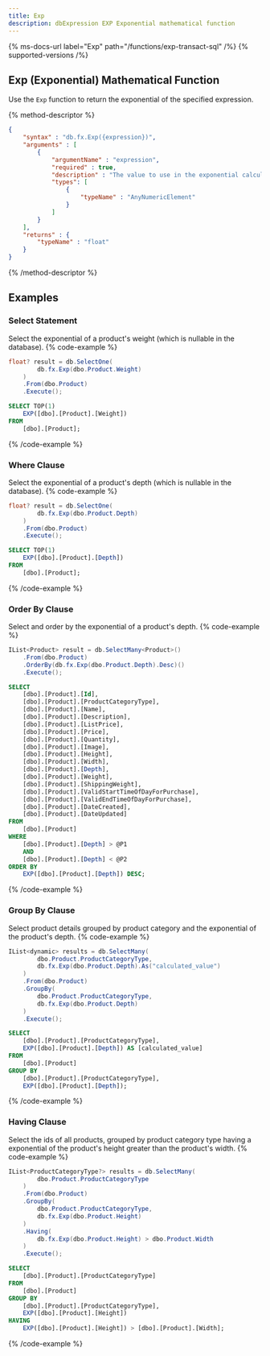 ```yaml
---
title: Exp
description: dbExpression EXP Exponential mathematical function
---
```


{% ms-docs-url label="Exp" path="/functions/exp-transact-sql" /%}
{% supported-versions /%}

## Exp (Exponential) Mathematical Function

Use the `Exp` function to return the exponential of the specified expression.

{% method-descriptor %}
```json
{
    "syntax" : "db.fx.Exp({expression})",
    "arguments" : [
        {
            "argumentName" : "expression",
            "required" : true, 
            "description" : "The value to use in the exponential calculation.",
            "types": [
                { 
                    "typeName" : "AnyNumericElement"
                }
            ]
        }
    ],
	"returns" : {
		"typeName" : "float"
	}
}
```
{% /method-descriptor %}

## Examples
### Select Statement
Select the exponential of a product's weight (which is nullable in the database).
{% code-example %}
```csharp
float? result = db.SelectOne(
        db.fx.Exp(dbo.Product.Weight)
    )
    .From(dbo.Product)
    .Execute();
```
```sql
SELECT TOP(1)
	EXP([dbo].[Product].[Weight])
FROM
	[dbo].[Product];
```
{% /code-example %}

### Where Clause
Select the exponential of a product's depth (which is nullable in the database).
{% code-example %}
```csharp
float? result = db.SelectOne(
        db.fx.Exp(dbo.Product.Depth)
    )
    .From(dbo.Product)
    .Execute();
```
```sql
SELECT TOP(1)
	EXP([dbo].[Product].[Depth])
FROM
	[dbo].[Product];
```
{% /code-example %}

### Order By Clause
Select and order by the exponential of a product's depth.
{% code-example %}
```csharp
IList<Product> result = db.SelectMany<Product>()
    .From(dbo.Product)
    .OrderBy(db.fx.Exp(dbo.Product.Depth).Desc)()
    .Execute();
```
```sql
SELECT
	[dbo].[Product].[Id],
	[dbo].[Product].[ProductCategoryType],
	[dbo].[Product].[Name],
	[dbo].[Product].[Description],
	[dbo].[Product].[ListPrice],
	[dbo].[Product].[Price],
	[dbo].[Product].[Quantity],
	[dbo].[Product].[Image],
	[dbo].[Product].[Height],
	[dbo].[Product].[Width],
	[dbo].[Product].[Depth],
	[dbo].[Product].[Weight],
	[dbo].[Product].[ShippingWeight],
	[dbo].[Product].[ValidStartTimeOfDayForPurchase],
	[dbo].[Product].[ValidEndTimeOfDayForPurchase],
	[dbo].[Product].[DateCreated],
	[dbo].[Product].[DateUpdated]
FROM
	[dbo].[Product]
WHERE
	[dbo].[Product].[Depth] > @P1
	AND
	[dbo].[Product].[Depth] < @P2
ORDER BY
	EXP([dbo].[Product].[Depth]) DESC;
```
{% /code-example %}

### Group By Clause
Select product details grouped by product
category and the exponential of the product's depth.
{% code-example %}
```csharp
IList<dynamic> results = db.SelectMany(
        dbo.Product.ProductCategoryType,
        db.fx.Exp(dbo.Product.Depth).As("calculated_value")
    )
    .From(dbo.Product)
    .GroupBy(
        dbo.Product.ProductCategoryType,
        db.fx.Exp(dbo.Product.Depth)
    )
    .Execute();
```
```sql
SELECT
	[dbo].[Product].[ProductCategoryType],
	EXP([dbo].[Product].[Depth]) AS [calculated_value]
FROM
	[dbo].[Product]
GROUP BY
	[dbo].[Product].[ProductCategoryType],
	EXP([dbo].[Product].[Depth]);
```
{% /code-example %}

### Having Clause
Select the ids of all products, grouped by product
category type having a exponential of the product's height 
greater than the product's width.
{% code-example %}
```csharp
IList<ProductCategoryType?> results = db.SelectMany(
        dbo.Product.ProductCategoryType
    )
    .From(dbo.Product)
    .GroupBy(
        dbo.Product.ProductCategoryType,
        db.fx.Exp(dbo.Product.Height)
    )
    .Having(
        db.fx.Exp(dbo.Product.Height) > dbo.Product.Width
    )
    .Execute();
```
```sql
SELECT
	[dbo].[Product].[ProductCategoryType]
FROM
	[dbo].[Product]
GROUP BY
	[dbo].[Product].[ProductCategoryType],
	EXP([dbo].[Product].[Height])
HAVING
	EXP([dbo].[Product].[Height]) > [dbo].[Product].[Width];
```
{% /code-example %}
